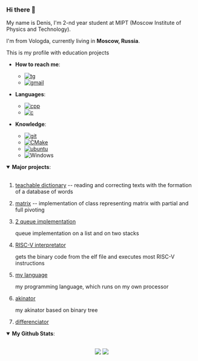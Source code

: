 ### Hi there 👋

My name is Denis, I'm 2-nd year student at MIPT (Moscow Institute of Physics and Technology). 

I'm from Vologda, currently living in **Moscow, Russia**.

This is my profile with education projects

- **How to reach me**:
  * [![tg](https://img.shields.io/badge/Telegram-2CA5E0?style=for-the-badge&logo=telegram&logoColor=white)](https://t.me/giockko)
  * [![gmail](https://img.shields.io/badge/Gmail-D14836?style=for-the-badge&logo=gmail&logoColor=white)](mailto:boborukhin.diu@phystech.edu)

- **Languages**:
  * [![cpp](https://img.shields.io/badge/C%2B%2B-00599C?style=for-the-badge&logo=c%2B%2B&logoColor=white)](https://en.cppreference.com/w/cpp)
  * [![c](https://img.shields.io/badge/C-00599C?style=for-the-badge&logo=c&logoColor=white)](https://en.cppreference.com/w/c)

- **Knowledge**:
  * [![git](https://img.shields.io/badge/Git-F05032?style=for-the-badge&logo=git&logoColor=white)](https://git-scm.com/)
  * [![CMake](https://img.shields.io/badge/CMake%20-%23008FBA.svg?&style=for-the-badge&logo=cmake&logoColor=white)](https://cmake.org/)
  * [![ubuntu](https://img.shields.io/badge/Ubuntu-E95420?style=for-the-badge&logo=ubuntu&logoColor=white)](https://ubuntu.com/)
  * ![Windows](https://img.shields.io/badge/Windows-0078D6?style=for-the-badge&logo=windows&logoColor=white)

<details open>
 <summary> <b>Major projects</b>: </summary>
<br>

1. [teachable dictionary](https://github.com/denisboborukhin/vm-huawei/tree/main/teachable_dictionary)
   -- reading and correcting texts with the formation of a database of words
2. [matrix](https://github.com/denisboborukhin/IlabCpp/tree/main/matrix)
   -- implementation of class representing matrix with partial and full pivoting
3. [2 queue implementation](https://github.com/denisboborukhin/vm-huawei/tree/main/queue)

   queue implementation on a list and on two stacks
4. [RISC-V interpretator](https://github.com/denisboborukhin/simulation_compilers/tree/main/RVinterpreter)

   gets the binary code from the elf file and executes most RISC-V instructions
5. [my language](https://github.com/denisboborukhin/Ilab-Huawei/tree/master/language)

   my programming language, which runs on my own processor
6. [akinator](https://github.com/denisboborukhin/Ilab-Huawei/tree/master/akenator)

   my akinator based on binary tree 
7. [differenciator](https://github.com/denisboborukhin/Ilab-Huawei/tree/master/differenciator)

</details>

<details open>
 <summary> <b>My Github Stats</b>: </summary>
<br>
<p align = "center">
  <img src = "https://github-readme-stats.vercel.app/api?username=denisboborukhin&show_icons=true&theme=system&line_height=27">
  <img src = "https://github-readme-stats.vercel.app/api/top-langs/?username=denisboborukhin&hide=css,java,html&theme=system">
</p>
</details>

<!--
**denisboborukhin/denisboborukhin** is a ✨ _special_ ✨ repository because its `README.md` (this file) appears on your GitHub profile.

Here are some ideas to get you started:

- 🔭 I’m currently working on ...
- 🌱 I’m currently learning ...
- 👯 I’m looking to collaborate on ...
- 🤔 I’m looking for help with ...
- 💬 Ask me about ...
- 📫 How to reach me: ...
- 😄 Pronouns: ...
- ⚡ Fun fact: ...
-->
